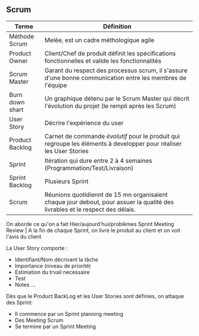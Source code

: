 ## Scrum


Terme | Définition
--------------|----------------------
Méthode Scrum | Melée, est un cadre méthologique agile 
Product Owner | Client/Chef de produit définit les spécifications fonctionnelles et valide les fonctionnalités
Scrum Master | Garant du respect des processus scrum, il s'assure d'une bonne communication entre les membres de l'équipe
Burn down shart | Un graphique détenu par le Scrum Master qui décrit l'évolution du projet (le rempli après les Scrum)
User Story | Décrire l'expérience du user
Product Backlog| Carnet de commande *évolutif* pour le produit qui regroupe les éléments à developper pour réaliser les User Stories
Sprint | Itération qui dure entre 2 à 4 semaines (Programmation/Test/Livraison)
Sprint Backlog | Plusieurs Sprint
Scrum | Réunions quotidiennt de 15 mn organisaient chaque jour debout, pour assuer la qualité des livrables et le respect des délais. 
On aborde ce qu'on a fait Hier/aujourd'hui/problèmes
Sprint Meeting Review | A la fin de chaque Sprint, on livre le produit au client et on voit l'avis du client

La User Story comporte : 
- Identifiant/Nom décrivant la tâche
- Importance (niveau de priorité)
- Estimation du trvail necessaire
- Test 
- Notes ...

Dès que le Product BackLog et les User Stories sont définies, on attaque des Sprint:
- Il commence par un Sprint planning meeting 
- Des Meeting Scrum
- Se termine par un Sprint Meeting
